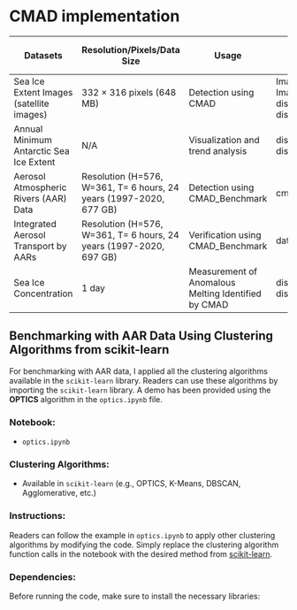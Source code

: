 # CMAD implementation

| **Datasets**                                            | **Resolution/Pixels/Data Size**                                           | **Usage**                                    | **Python or Jupyter Files Files**                    | **Downloading the Data Source**                  |
|---------------------------------------------------------|----------------------------------------------------------------------------|----------------------------------------------|-------------------------------------|-------------------------------------------------|
| Sea Ice Extent Images (satellite images)                | 332 × 316 pixels (648 MB)                                                  | Detection using CMAD                         | Image_processing.ipynb, Image_processing_for_py_gpu.ipynb, discord_km_2__only_7_days.ipynb, discord_km_2__only_7_days_for_thesis.ipynb          | [NOAA Sea Ice Extent Images](https://noaadata.apps.nsidc.org/NOAA/G02135/south/daily/images/)  |
| Annual Minimum Antarctic Sea Ice Extent                 | N/A                                                                       | Visualization and trend analysis             |discord_km_2__only_7_days.ipynb, discord_km_2__only_7_days_for_thesis.ipynb                | [Understanding Climate: Antarctic Sea Ice Extent](https://www.climate.gov/news-features/understanding-climate/understanding-climate-antarctic-sea-ice-extent) |
| Aerosol Atmospheric Rivers (AAR) Data                   | Resolution (H=576, W=361, T= 6 hours, 24 years (1997-2020, 677 GB)         | Detection using CMAD_Benchmark             | cmad_AAR.ipynb,cmad_AAR_for_gpu.ipynb    | [Atmospheric Rivers Dataset](https://dataverse.ucla.edu/dataset.xhtml?persistentId=doi:10.25346/S6/CXO9PD)|
| Integrated Aerosol Transport by AARs                    | Resolution (H=576, W=361, T= 6 hours, 24 years (1997-2020, 697 GB)         | Verification using CMAD_Benchmark                | data_cmad.ipynb   | [MERRA-2 Dataset Processed](https://acp.copernicus.org/articles/22/8175/2022/)                                |
| Sea Ice Concentration                                   | 1 day                                                                      | Measurement of Anomalous Melting Identified by CMAD | discord_km_2__only_7_days.ipynb, discord_km_2__only_7_days_for_thesis.ipynb | [NSIDC Data](https://nsidc.org/data/nsidc-0051/versions/2)                             |





## Benchmarking with AAR Data Using Clustering Algorithms from scikit-learn

For benchmarking with AAR data, I applied all the clustering algorithms available in the `scikit-learn` library. Readers can use these algorithms by importing the `scikit-learn` library. A demo has been provided using the **OPTICS** algorithm in the `optics.ipynb` file.

### Notebook:
- `optics.ipynb`

### Clustering Algorithms:
- Available in `scikit-learn` (e.g., OPTICS, K-Means, DBSCAN, Agglomerative, etc.)

### Instructions:
Readers can follow the example in `optics.ipynb` to apply other clustering algorithms by modifying the code. Simply replace the clustering algorithm function calls in the notebook with the desired method from [scikit-learn](https://scikit-learn.org/1.5/modules/clustering.html).

### Dependencies:
Before running the code, make sure to install the necessary libraries:


